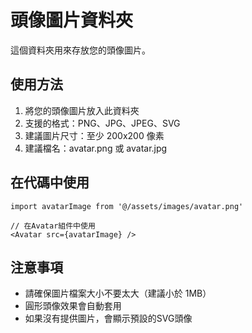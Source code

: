 # 頭像圖片資料夾

這個資料夾用來存放您的頭像圖片。

## 使用方法

1. 將您的頭像圖片放入此資料夾
2. 支援的格式：PNG、JPG、JPEG、SVG
3. 建議圖片尺寸：至少 200x200 像素
4. 建議檔名：avatar.png 或 avatar.jpg

## 在代碼中使用

```tsx
import avatarImage from '@/assets/images/avatar.png'

// 在Avatar組件中使用
<Avatar src={avatarImage} />
```

## 注意事項

- 請確保圖片檔案大小不要太大（建議小於 1MB）
- 圓形頭像效果會自動套用
- 如果沒有提供圖片，會顯示預設的SVG頭像